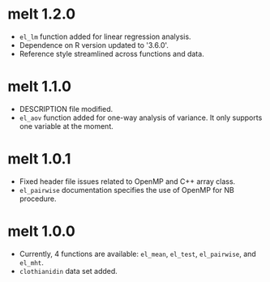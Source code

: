 # melt 1.2.0
* `el_lm` function added for linear regression analysis.
* Dependence on R version updated to '3.6.0'.
* Reference style streamlined across functions and data.

# melt 1.1.0
* DESCRIPTION file modified. 
* `el_aov` function added for one-way analysis of variance. It only supports one variable at the moment.

# melt 1.0.1
* Fixed header file issues related to OpenMP and C++ array class.
* `el_pairwise` documentation specifies the use of OpenMP for NB procedure.

# melt 1.0.0
* Currently, 4 functions are available: `el_mean`, `el_test`, `el_pairwise`, and `el_mht`.
* `clothianidin` data set added.
